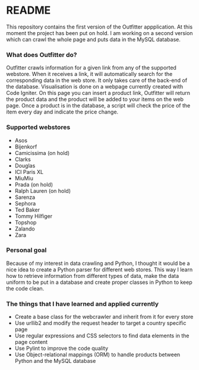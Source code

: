 # README #
This repository contains the first version of the Outfitter appplication. At this moment the project has been put on hold. I am working on a second version which can crawl the whole page and puts data in the MySQL database.

### What does Outfitter do? ###
Outfitter crawls information for a given link from any of the supported webstore. When it receives a link, it will automatically search for the corresponding data in the web store. It only takes care of the back-end of the database. Visualisation is done on a webpage currently created with Code Igniter. On this page you can insert a product link, Outfitter will return the product data and the product will be added to your items on the web page. Once a product is in the database, a script will check the price of the item every day and indicate the price change. 

### Supported webstores ###
* Asos
* Bijenkorf
* Camicissima (on hold)
* Clarks
* Douglas
* ICI Paris XL
* MiuMiu
* Prada (on hold)
* Ralph Lauren (on hold)
* Sarenza
* Sephora
* Ted Baker
* Tommy Hilfiger
* Topshop
* Zalando
* Zara

### Personal goal ###
Because of my interest in data crawling and Python, I thought it would be a nice idea to create a Python parser for different web stores. This way I learn how to retrieve information from different types of data, make the data uniform to be put in a database and create proper classes in Python to keep the code clean.

### The things that I have learned and applied currently ###
* Create a base class for the webcrawler and inherit from it for every store
* Use urllib2 and modify the request header to target a country specific page
* Use regular expressions and CSS selectors to find data elements in the page content
* Use Pylint to improve the code quality
* Use Object-relational mappings (ORM) to handle products between Python and the MySQL database